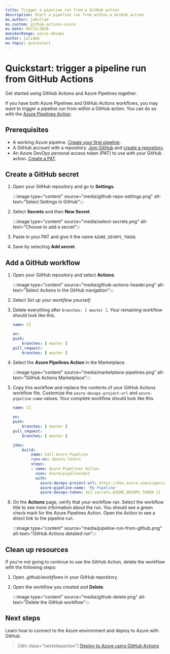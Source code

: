```yaml
---
title: Trigger a pipeline run from a GitHub action
description: Start a pipeline run from within a GitHub action
ms.author: jukullam
ms.custom: github-actions-azure
ms.date: 09/11/2020
monikerRange: azure-devops
author: juliakm
ms.topic: quickstart
---
```


# Quickstart: trigger a pipeline run from GitHub Actions

Get started using GitHub Actions and Azure Pipelines together. 

If you have both Azure Pipelines and GitHub Actions workflows, you may want to trigger a pipeline run from within a GitHub action. You can do so with the [Azure Pipelines Action](https://github.com/marketplace/actions/azure-pipelines-action).  

## Prerequisites

- A working Azure pipeline. [Create your first pipeline](../create-first-pipeline.md). 
- A GitHub account with a repository. [Join GitHub](https://github.com/join) and [create a repository](https://docs.github.com/en/github/getting-started-with-github/create-a-repo). 
- An Azure DevOps personal access token (PAT) to use with your GitHub action. [Create a PAT](../../organizations/accounts/use-personal-access-tokens-to-authenticate.md).

## Create a GitHub secret

1. Open your GitHub repository and go to **Settings**.

    :::image type="content" source="media/github-repo-settings.png" alt-text="Select Settings in GitHub":::


1. Select **Secrets** and then **New Secret**.

    :::image type="content" source="media/select-secrets.png" alt-text="Choose to add a secret":::

1. Paste in your PAT and give it the name `AZURE_DEVOPS_TOKEN`. 

1. Save by selecting **Add secret**.


## Add a GitHub workflow

1. Open your GitHub repository and select **Actions**.

    :::image type="content" source="media/github-actions-header.png" alt-text="Select Actions in the GitHub navigation"::: 

1. Select _Set up your workflow yourself_. 

1. Delete everything after `branches: [ master ]`. Your remaining workflow should look like this. 

    ```yaml
    name: CI

    on:
    push:
        branches: [ master ]
    pull_request:
        branches: [ master ]
    ```

1. Select the **Azure Pipelines Action** in the Marketplace.  

    :::image type="content" source="media/marketplace-pipelines.png" alt-text="GitHub Actions Marketplace":::

1. Copy this workflow and replace the contents of your GitHub Actions workflow file. Customize the `azure-devops-project-url` and  `azure-pipeline-name` values. Your complete workflow should look like this. 

    ```yaml
    name: CI

    on:
    push:
        branches: [ master ]
    pull_request:
        branches: [ master ]

    jobs:
        build:
            name: Call Azure Pipeline
            runs-on: ubuntu-latest
            steps:
            - name: Azure Pipelines Action
              uses: Azure/pipelines@v1
              with:
                azure-devops-project-url: https://dev.azure.com/organization/project-name
                azure-pipeline-name: 'My Pipeline'
                azure-devops-token: ${{ secrets.AZURE_DEVOPS_TOKEN }}
    ```

1. On the **Actions** page, verify that your workflow ran. Select the workflow title to see more information about the run. You should see a green check mark for the Azure Pipelines Action. Open the Action to see a direct link to the pipeline run. 

    :::image type="content" source="media/pipeline-run-from-github.png" alt-text="GitHub Actions detailed run":::

## Clean up resources

If you're not going to continue to use the GitHub Action, delete the workflow with the following steps:

1. Open _.github/workflows_ in your GitHub repository.
1. Open the workflow you created and **Delete**.

    :::image type="content" source="media/github-delete.png" alt-text="Delete the GitHub workflow":::

## Next steps

Learn how to connect to the Azure environment and deploy to Azure with GitHub. 
> [!div class="nextstepaction"]
> [Deploy to Azure using GitHub Actions](/azure/developer/github/github-actions)